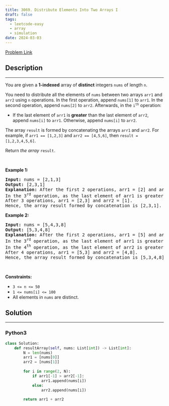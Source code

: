 ```yaml
---
title: 3069. Distribute Elements Into Two Arrays I
draft: false
tags: 
  - leetcode-easy
  - array
  - simulation
date: 2024-03-03
---
```


[Problem Link](https://leetcode.com/problems/distribute-elements-into-two-arrays-i/)

## Description

---
<p>You are given a <strong>1-indexed</strong> array of <strong>distinct</strong> integers <code>nums</code> of length <code>n</code>.</p>

<p>You need to distribute all the elements of <code>nums</code> between two arrays <code>arr1</code> and <code>arr2</code> using <code>n</code> operations. In the first operation, append <code>nums[1]</code> to <code>arr1</code>. In the second operation, append <code>nums[2]</code> to <code>arr2</code>. Afterwards, in the <code>i<sup>th</sup></code> operation:</p>

<ul>
	<li>If the last element of <code>arr1</code> is<strong> greater</strong> than the last element of <code>arr2</code>, append <code>nums[i]</code> to <code>arr1</code>. Otherwise, append <code>nums[i]</code> to <code>arr2</code>.</li>
</ul>

<p>The array <code>result</code> is formed by concatenating the arrays <code>arr1</code> and <code>arr2</code>. For example, if <code>arr1 == [1,2,3]</code> and <code>arr2 == [4,5,6]</code>, then <code>result = [1,2,3,4,5,6]</code>.</p>

<p>Return <em>the array</em> <code>result</code>.</p>

<p>&nbsp;</p>
<p><strong class="example">Example 1:</strong></p>

<pre>
<strong>Input:</strong> nums = [2,1,3]
<strong>Output:</strong> [2,3,1]
<strong>Explanation:</strong> After the first 2 operations, arr1 = [2] and arr2 = [1].
In the 3<sup>rd</sup> operation, as the last element of arr1 is greater than the last element of arr2 (2 &gt; 1), append nums[3] to arr1.
After 3 operations, arr1 = [2,3] and arr2 = [1].
Hence, the array result formed by concatenation is [2,3,1].
</pre>

<p><strong class="example">Example 2:</strong></p>

<pre>
<strong>Input:</strong> nums = [5,4,3,8]
<strong>Output:</strong> [5,3,4,8]
<strong>Explanation:</strong> After the first 2 operations, arr1 = [5] and arr2 = [4].
In the 3<sup>rd</sup> operation, as the last element of arr1 is greater than the last element of arr2 (5 &gt; 4), append nums[3] to arr1, hence arr1 becomes [5,3].
In the 4<sup>th</sup> operation, as the last element of arr2 is greater than the last element of arr1 (4 &gt; 3), append nums[4] to arr2, hence arr2 becomes [4,8].
After 4 operations, arr1 = [5,3] and arr2 = [4,8].
Hence, the array result formed by concatenation is [5,3,4,8].
</pre>

<p>&nbsp;</p>
<p><strong>Constraints:</strong></p>

<ul>
	<li><code>3 &lt;= n &lt;= 50</code></li>
	<li><code>1 &lt;= nums[i] &lt;= 100</code></li>
	<li>All elements in <code>nums</code> are distinct.</li>
</ul>


## Solution

---
### Python3
``` py title='distribute-elements-into-two-arrays-i'
class Solution:
    def resultArray(self, nums: List[int]) -> List[int]:
        N = len(nums)
        arr1 = [nums[0]]
        arr2 = [nums[1]]
        
        for i in range(2, N):
            if arr1[-1] > arr2[-1]:
                arr1.append(nums[i])
            else:
                arr2.append(nums[i])
        
        return arr1 + arr2
```

